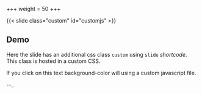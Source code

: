+++
weight = 50
+++

{{< slide class="custom" id="customjs" >}}
## Demo
Here the slide has an additional css class `custom` using `slide` *shortcode*. This class is hosted in a custom CSS.

If you click on this text background-color will using a custom javascript file. 

--_